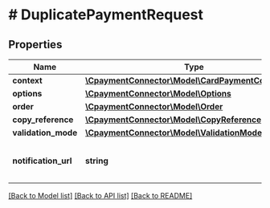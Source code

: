 # # DuplicatePaymentRequest

## Properties

Name | Type | Description | Notes
------------ | ------------- | ------------- | -------------
**context** | [**\CpaymentConnector\Model\CardPaymentContextData**](CardPaymentContextData.md) |  | 
**options** | [**\CpaymentConnector\Model\Options**](Options.md) |  | [optional] 
**order** | [**\CpaymentConnector\Model\Order**](Order.md) |  | 
**copy_reference** | [**\CpaymentConnector\Model\CopyReference**](CopyReference.md) |  | 
**validation_mode** | [**\CpaymentConnector\Model\ValidationModeOverride**](ValidationModeOverride.md) |  | [optional] 
**notification_url** | **string** | Url for the notification of the payment | [optional] 

[[Back to Model list]](../../README.md#documentation-for-models) [[Back to API list]](../../README.md#documentation-for-api-endpoints) [[Back to README]](../../README.md)


